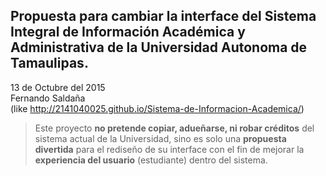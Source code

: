 ## Propuesta para cambiar la interface del Sistema Integral de Información Académica y Administrativa de la Universidad Autonoma de Tamaulipas.

13 de Octubre del 2015  
Fernando Saldaña  
(like http://2141040025.github.io/Sistema-de-Informacion-Academica/)
> Este proyecto **no pretende copiar, adueñarse, ni robar créditos** del sistema actual de la Universidad, sino es solo una **propuesta divertida** para el rediseño de su interface con el fin de mejorar la **experiencia del usuario** (estudiante) dentro del sistema.



